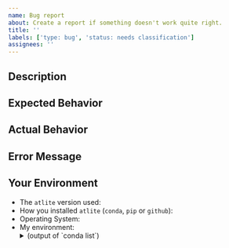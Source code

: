 ```yaml
---
name: Bug report
about: Create a report if something doesn't work quite right.
title: ''
labels: ['type: bug', 'status: needs classification']
assignees: ''
---
```

<!---
SPDX-FileCopyrightText: 2021 The Atlite Authors

SPDX-License-Identifier: CC0-1.0
--->


<!-- Provide a general summary of the issue -->

## Description
<!-- Provide a more detailed introduction to the issue itself, and why you consider it to be a bug -->
<!-- If you can, add a minimal example which reproduces the bug -->

## Expected Behavior
<!-- Tell us what should happen -->

## Actual Behavior
<!-- Tell us what goes wrong and happens instead -->

## Error Message
<!-- Paste any terminal output and error message you encounter here to help illustrate the problem -->

## Your Environment
<!-- Include relevant details about the environment you experienced the bug in -->
* The `atlite` version used:
* How you installed `atlite` (`conda`, `pip` or `github`):
* Operating System:
* My environment:
    <details>
      <summary>(output of `conda list`)</summary>
      ```
        <!-- output of `conda list` -->
      ```
    </details>


